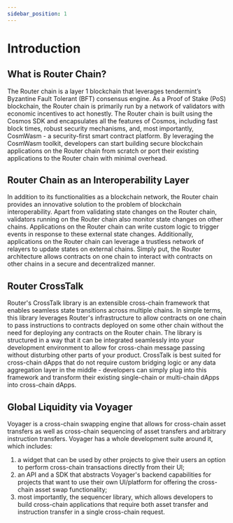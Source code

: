 ```yaml
---
sidebar_position: 1
---
```

# Introduction

##  What is Router Chain?

The Router chain is a layer 1 blockchain that leverages tendermint’s Byzantine Fault Tolerant (BFT)
consensus engine. As a Proof of Stake (PoS) blockchain, the Router chain is primarily run by a network
of validators with economic incentives to act honestly. The Router chain is built using the Cosmos SDK
and encapsulates all the features of Cosmos, including fast block times, robust security mechanisms, and,
most importantly, CosmWasm - a security-first smart contract platform. By leveraging the CosmWasm
toolkit, developers can start building secure blockchain applications on the Router chain from scratch
or port their existing applications to the Router chain with minimal overhead.

## Router Chain as an Interoperability Layer
In addition to its functionalities as a blockchain network, the Router chain provides an innovative
solution to the problem of blockchain interoperability. Apart from validating state changes on the Router
chain, validators running on the Router chain also monitor state changes on other chains. Applications
on the Router chain can write custom logic to trigger events in response to these external state changes.
Additionally, applications on the Router chain can leverage a trustless network of relayers to update
states on external chains. Simply put, the Router architecture allows contracts on one chain to interact
with contracts on other chains in a secure and decentralized manner. 
<!-- More details regarding the Router
chain and how it enables cross-chain communication are given in the following sections. -->

## Router CrossTalk
Router's CrossTalk library is an extensible cross-chain framework that enables seamless state transitions across multiple chains. In simple terms, this library leverages Router's infrastructure to allow contracts on one chain to pass instructions to contracts deployed on some other chain without the need for deploying any contracts on the Router chain. The library is structured in a way that it can be integrated seamlessly into your development environment to allow for cross-chain message passing without disturbing other parts of your product. CrossTalk is best suited for cross-chain dApps that do not require custom bridging logic or any data aggregation layer in the middle - developers can simply plug into this framework and transform their existing single-chain or multi-chain dApps into cross-chain dApps.

## Global Liquidity via Voyager
Voyager is a cross-chain swapping engine that allows for cross-chain asset transfers as well as cross-chain sequencing of asset transfers and arbitrary instruction transfers. Voyager has a whole development suite around it, which includes:
1. a widget that can be used by other projects to give their users an option to perform cross-chain transactions directly from their UI;
2. an API and a SDK that abstracts Voyager's backend capabilities for projects that want to use their own UI/platform for offering the cross-chain asset swap functionality;
3. most importantly, the sequencer library, which allows developers to build cross-chain applications that require both asset transfer and instruction transfer in a single cross-chain request. 